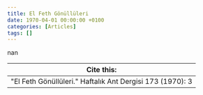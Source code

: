 ```yaml
---
title: El Feth Gönüllüleri
date: 1970-04-01 00:00:00 +0100
categories: [Articles]
tags: []
---
```


nan

| Cite this:   |
|--------|
| "El Feth Gönüllüleri." Haftalık Ant Dergisi 173 (1970): 3 

